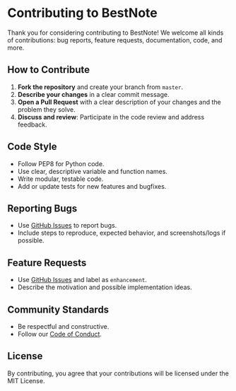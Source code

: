 # Contributing to BestNote

Thank you for considering contributing to BestNote! We welcome all kinds of contributions: bug reports, feature requests, documentation, code, and more.

## How to Contribute

1. **Fork the repository** and create your branch from `master`.
2. **Describe your changes** in a clear commit message.
3. **Open a Pull Request** with a clear description of your changes and the problem they solve.
4. **Discuss and review**: Participate in the code review and address feedback.

## Code Style
- Follow PEP8 for Python code.
- Use clear, descriptive variable and function names.
- Write modular, testable code.
- Add or update tests for new features and bugfixes.

## Reporting Bugs
- Use [GitHub Issues](https://github.com/Wacken2012/BestNote/issues) to report bugs.
- Include steps to reproduce, expected behavior, and screenshots/logs if possible.

## Feature Requests
- Use [GitHub Issues](https://github.com/Wacken2012/BestNote/issues) and label as `enhancement`.
- Describe the motivation and possible implementation ideas.

## Community Standards
- Be respectful and constructive.
- Follow our [Code of Conduct](CODE_OF_CONDUCT.md).

## License
By contributing, you agree that your contributions will be licensed under the MIT License.
